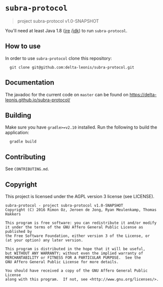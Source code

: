 # `subra-protocol`
> project subra-protocol v1.0-SNAPSHOT


You'll need at least Java 1.8 ([jre](https://www.java.com/download/)
/[jdk](http://www.oracle.com/technetwork/java/javase/downloads/index-jsp-138363.html)) 
to run `subra-protocol`.

## How to use

In order to use `subra-protocol` clone this repository:

```
  git clone git@github.com:delta-leonis/subra-protocol.git
```

## Documentation

The javadoc for the current code on `master` can be found on https://delta-leonis.github.io/subra-protocol/

## Building

Make sure you have `gradle>=v2.10` installed. Run the following to build the application:

```
  gradle build
```

## Contributing

See `CONTRIBUTING.md`.

## Copyright

This project is licensed under the AGPL version 3 license (see LICENSE).

```
subra-protocol - project subra-protocol v1.0-SNAPSHOT
Copyright (C) 2016 Rimon Oz, Jeroen de Jong, Ryan Meulenkamp, Thomas Hakkers

This program is free software: you can redistribute it and/or modify
it under the terms of the GNU Affero General Public License as published by
the Free Software Foundation, either version 3 of the License, or
(at your option) any later version.

This program is distributed in the hope that it will be useful,
but WITHOUT ANY WARRANTY; without even the implied warranty of
MERCHANTABILITY or FITNESS FOR A PARTICULAR PURPOSE.  See the
GNU Affero General Public License for more details.

You should have received a copy of the GNU Affero General Public License
along with this program.  If not, see <http://www.gnu.org/licenses/>.
```
